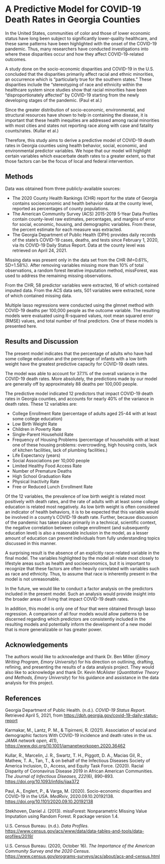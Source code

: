 # A Predictive Model for COVID-19 Death Rates in Georgia Counties

In the United States, communities of color and those of lower economic status have long been subject to significantly lower-quality healthcare, and these same patterns have been highlighted with the onset of the COVID-19 pandemic. Thus, many researchers have conducted investigations into where these disparities occur and how they affect COVID-19-related outcomes.

A study done on the socio-economic disparities and COVID-19 in the U.S. concluded that the disparities primarily affect racial and ethnic minorities, an occurrence which is “particularly true for the southern states.” These disparities include the “stereotyping of race and ethnicity within the healthcare system since studies show that racial minorities have been “disproportionately affected” by COVID-19 starting from the newly developing stages of the pandemic. (Paul et al.)

Since the greater distribution of socio-economic, environmental, and structural resources have shown to help in containing the disease, it is important that these health inequities are addressed among racial minorities with most cities and states not reporting race along with case and fatality counts/rates. (Kullar et al.)

Therefore, this study aims to derive a predictive model of COVID-19 death rates in Georgia counties using health behavior, social, economic, and environmental predictor variables. We hope that our model will highlight certain variables which exacerbate death rates to a greater extent, so that those factors can be the focus of local and federal intervention.

## Methods

Data was obtained from three publicly-available sources:
* The 2020 County Health Rankings (CHR) report for the state of Georgia contains socioeconomic and health behavior data at the county level, reported as percentages of county populations.
* The American Community Survey (ACS) 2015-2019 5-Year Data Profiles contain county-level raw estimates, percentages, and margins of error for social, economic, housing, and demographic variables. From these, the percent estimate for each measure was extracted. 
* The Georgia Department of Public Health (DPH) provides daily records of the state’s COVID-19 cases, deaths, and tests since February 1, 2020, via its COVID-19 Daily Status Report. Data at the county level was retrieved on April 24, 2021.

Missing data was present only in the data set from the CHR (M=0.61%, SD=1.58%). After removing variables missing more than 10% of total observations, a random forest iterative imputation method, missForest, was used to address the remaining missing observations.

From the CHR, 58 predictor variables were extracted, 16 of which contained imputed data. From the ACS data sets, 501 variables were extracted, none of which contained missing data.

Multiple lasso regressions were conducted using the glmnet method with COVID-19 deaths per 100,000 people as the outcome variable. The resulting models were evaluated using R-squared values, root mean squared error (RMSE) values, and total number of final predictors. One of these models is presented here.

## Results and Discussion

The present model indicates that the percentage of adults who have had some college education and the percentage of infants with a low birth weight have the greatest predictive capacity for COVID-19 death rates.

The model was able to account for 37.1% of the overall variance in the COVID-19 death rates. More absolutely, the predictions made by our model are generally off by approximately 88 deaths per 100,000 people.

The predictive model indicated 12 predictors that impact COVID-19 death rates in Georgia counties, and accounts for nearly 40% of the variance in death rates. These 12 variables are:
* College Enrollment Rate (percentage of adults aged 25-44 with at least some college education)
* Low Birth Weight Rate
* Children in Poverty Rate
* Single-Parent Household Rate
* Frequency of Housing Problems (percentage of households with at least one of these housing problems: overcrowding, high housing costs, lack of kitchen facilities, lack of plumbing facilities.)
* Life Expectancy (years)
* Social Associations per 10,000 people
* Limited Healthy Food Access Rate
* Number of Premature Deaths
* High School Graduation Rate
* Physical Inactivity Rate
* Free or Reduced Lunch Enrollment Rate

Of the 12 variables, the prevalence of low birth weight is related most positively with death rates, and the rate of adults with at least some college education is related most negatively. As low birth weight is often considered an indicator of health behaviors, it is to be expected that this variable would be involved in a county’s COVID-19 death rate. Further, because discussion of the pandemic has taken place primarily in a technical, scientific context, the negative correlation between college enrollment (and subsequently education level) is also a reasonable inclusion in the model, as a lesser amount of education can prevent individuals from fully understanding topics discussed in this manner.

A surprising result is the absence of an explicitly race-related variable in the final model. The variables highlighted by the model all relate most closely to lifestyle areas such as health and socioeconomics, but it is important to recognize that these factors are often heavily correlated with variables such as race and ethnicity. Thus, to assume that race is inherently present in the model is not unreasonable.

In the future, we would like to conduct a factor analysis on the predictors included in the present model. Such an analysis would provide insight into the broader areas of living that impact COVID-19 death rates.

In addition, this model is only one of four that were obtained through lasso regression. A comparison of all four models would allow patterns to be discerned regarding which predictors are consistently included in the resulting models and potentially inform the development of a new model that is more generalizable or has greater power.

## Acknowledgements

The authors would like to acknowledge and thank Dr. Ben Miller (*Emory Writing Program, Emory University*) for his direction on outlining, drafting, refining, and presenting the results of a data analysis project. They would also like to acknowledge and thank Dr. Kevin McAlister (*Quantitative Theory and Methods, Emory University*) for his guidance and assistance in the data analysis for this project.

## References

Georgia Department of Public Health. (n.d.). *COVID-19 Status Report*. Retrieved April 5, 2021, from https://dph.georgia.gov/covid-19-daily-status-report

Karmakar, M., Lantz, P. M., & Tipirneni, R. (2021). Association of social and demographic factors With COVID-19 incidence and death rates in the us. *JAMA network open, 4*(1), 
https://www.doi.org/10.1001/jamanetworkopen.2020.36462

Kullar, R., Marcelin, J. R., Swartz, T. H., Piggott, D. A., Macias Gil, R., Mathew, T. A., Tan, T., & on behalf of the Infectious Diseases Society of America Inclusion, D., Access, and Equity Task Force. (2020). Racial Disparity of Coronavirus Disease 2019 in African American Communities. *The Journal of Infectious Diseases, 222*(6), 890–893. https://doi.org/10.1093/infdis/jiaa372

Paul, A., Englert, P., & Varga, M. (2020). Socio-economic disparities and COVID-19 in the USA. *MedRxiv*, 2020.09.10.20192138. https://doi.org/10.1101/2020.09.10.20192138

Stekhoven, Daniel J. (2013). missForest: Nonparametric Missing Value Imputation using Random Forest. R package version 1.4.

U.S. Census Bureau. (n.d.). *Data Profiles*. https://www.census.gov/acs/www/data/data-tables-and-tools/data-profiles/2019/

U.S. Census Bureau. (2020, October 16). *The Importance of the American Community Survey and the 2020 Census*. https://www.census.gov/programs-surveys/acs/about/acs-and-census.html
